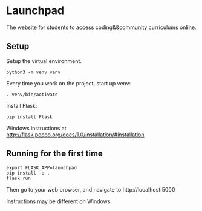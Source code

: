 # Launchpad 
The website for students to access coding&&community curriculums online.

## Setup
Setup the virtual environment.
```
python3 -m venv venv
```
Every time you work on the project, start up venv:
```
. venv/bin/activate
```
Install Flask:
```
pip install Flask
```
Windows instructions at http://flask.pocoo.org/docs/1.0/installation/#installation

## Running for the first time
```
export FLASK_APP=launchpad
pip install -e .
flask run
```
Then go to your web browser, and navigate to http://localhost:5000

Instructions may be different on Windows.


